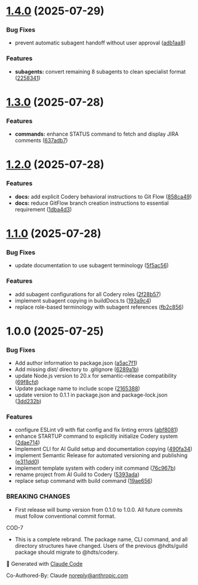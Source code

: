 # [1.4.0](https://github.com/turalnovruzov/codery/compare/v1.3.0...v1.4.0) (2025-07-29)


### Bug Fixes

* prevent automatic subagent handoff without user approval ([adb1aa8](https://github.com/turalnovruzov/codery/commit/adb1aa888c6ea515fe5cc089b0838019605d1c4b))


### Features

* **subagents:** convert remaining 8 subagents to clean specialist format ([2258341](https://github.com/turalnovruzov/codery/commit/225834191db57f8c5d03ace37d3769dee529e7f3))

# [1.3.0](https://github.com/turalnovruzov/codery/compare/v1.2.0...v1.3.0) (2025-07-28)


### Features

* **commands:** enhance STATUS command to fetch and display JIRA comments ([637adb7](https://github.com/turalnovruzov/codery/commit/637adb7bf10170947748a14d4f66c54482951c04))

# [1.2.0](https://github.com/turalnovruzov/codery/compare/v1.1.0...v1.2.0) (2025-07-28)


### Features

* **docs:** add explicit Codery behavioral instructions to Git Flow ([858ca49](https://github.com/turalnovruzov/codery/commit/858ca492c5ef8604ef620b465d74cd8e2e37b1fb))
* **docs:** reduce GitFlow branch creation instructions to essential requirement ([1dba4d3](https://github.com/turalnovruzov/codery/commit/1dba4d3133b93cf9f280cfef6f7ef67b25d9ff81))

# [1.1.0](https://github.com/turalnovruzov/codery/compare/v1.0.0...v1.1.0) (2025-07-28)


### Bug Fixes

* update documentation to use subagent terminology ([5f5ac56](https://github.com/turalnovruzov/codery/commit/5f5ac564ae9e94f70c5d7bcbd1dfe9b664f85de4))


### Features

* add subagent configurations for all Codery roles ([2f28b57](https://github.com/turalnovruzov/codery/commit/2f28b5792105a0a7f0d383e1012bdd12d43814cc))
* implement subagent copying in buildDocs.ts ([193a9c4](https://github.com/turalnovruzov/codery/commit/193a9c4699337c7e6d91025b54760eb426a35ec6))
* replace role-based terminology with subagent references ([fb2c856](https://github.com/turalnovruzov/codery/commit/fb2c856563cd40984b2061f982706f991d224c9d))

# 1.0.0 (2025-07-25)


### Bug Fixes

* Add author information to package.json ([a5ac7f1](https://github.com/turalnovruzov/codery/commit/a5ac7f13999a18f6314d0eef0dd5d2c9b024aac8))
* Add missing dist/ directory to .gitignore ([6289a1b](https://github.com/turalnovruzov/codery/commit/6289a1b3df8abfe985b1937649ee5535398603f0))
* update Node.js version to 20.x for semantic-release compatibility ([69f8cfd](https://github.com/turalnovruzov/codery/commit/69f8cfd835cae807fe18acd646a51735acdeb828))
* Update package name to include scope ([2165388](https://github.com/turalnovruzov/codery/commit/21653885bf95b6f413d82a9b86dfc951c670a1ca))
* update version to 0.1.1 in package.json and package-lock.json ([3dd232b](https://github.com/turalnovruzov/codery/commit/3dd232ba96e54fd4ae343f5d553a4b3448fb8545))


### Features

* configure ESLint v9 with flat config and fix linting errors ([abf8081](https://github.com/turalnovruzov/codery/commit/abf8081c64b17a47bf212f305bf7d8fe1f826ad1))
* enhance STARTUP command to explicitly initialize Codery system ([2dae714](https://github.com/turalnovruzov/codery/commit/2dae71458becc51b0bf7042a505645c0efd7a21a))
* Implement CLI for AI Guild setup and documentation copying ([490fa34](https://github.com/turalnovruzov/codery/commit/490fa345a3d65c9226a8851fcea29872d23930cd))
* implement Semantic Release for automated versioning and publishing ([e311dd0](https://github.com/turalnovruzov/codery/commit/e311dd0543bfe53cc78245c1b2ce80daa24c7190))
* implement template system with codery init command ([76c967b](https://github.com/turalnovruzov/codery/commit/76c967bad74016e4b43ee49fabae4ea485496072))
* rename project from AI Guild to Codery ([5393ada](https://github.com/turalnovruzov/codery/commit/5393adaa0d14af74d4a1b402e94625650f9c63ce))
* replace setup command with build command ([19ae656](https://github.com/turalnovruzov/codery/commit/19ae6560ef5e0798e3f526e1101a0bdaeb5213a7))


### BREAKING CHANGES

* First release will bump version from 0.1.0 to 1.0.0.
All future commits must follow conventional commit format.

COD-7
* This is a complete rebrand. The package name, CLI command,
and all directory structures have changed. Users of the previous @hdts/guild
package should migrate to @hdts/codery.

🤖 Generated with [Claude Code](https://claude.ai/code)

Co-Authored-By: Claude <noreply@anthropic.com>
